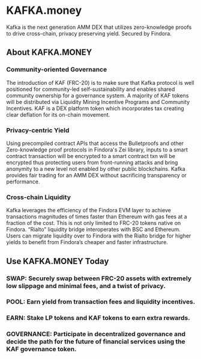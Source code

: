# KAFKA.money 
Kafka is the next generation AMM DEX that utilizes zero-knowledge proofs to drive cross-chain, privacy preserving yield. 
Secured by Findora. 


## About KAFKA.MONEY
### Community-oriented Governance
The introduction of KAF (FRC-20) is to make sure that Kafka protocol is well positioned for community-led self-sustainability and enables shared community ownership for a governance system. A majority of KAF  tokens will be distributed via Liquidity Mining Incentive Programs and Community Incentives. KAF is a DEX platform token which incorporates tax creating clear deflation for its on-chain movement.

### Privacy-centric Yield
Using precompiled contract APIs that access the Bulletproofs and other Zero-knowledge proof protocols in Findora's Zei library, inputs to a smart contract transaction will be encrypted to a smart contract txn will be encrypted thus protecting users from front-running attacks and bring anonymity to a new level not enabled by other public blockchains. Kafka provides fair trading for an AMM DEX without sacrificing transparency or performance.

### Cross-chain Liquidity
Kafka leverages the efficiency of the Findora EVM layer to achieve transactions magnitudes of times faster than Ethereum with gas fees at a fraction of the cost. This is not only limited to FRC-20 tokens native on Findora. “Rialto” liquidity bridge interoperates with BSC and Ethereum. Users can migrate liquidity over to Findora with the Rialto bridge for higher yields to benefit from Findora’s cheaper and faster infrastructure.


## Use KAFKA.MONEY Today
### SWAP: Securely swap between FRC-20 assets with extremely low slippage and minimal fees, and a twist of privacy.

### POOL: Earn yield from transaction fees and liquidity incentives.

### EARN: Stake LP tokens and KAF tokens to earn extra rewards. 

### GOVERNANCE: Participate in decentralized governance and decide the path for the future of financial services using the KAF governance token.

